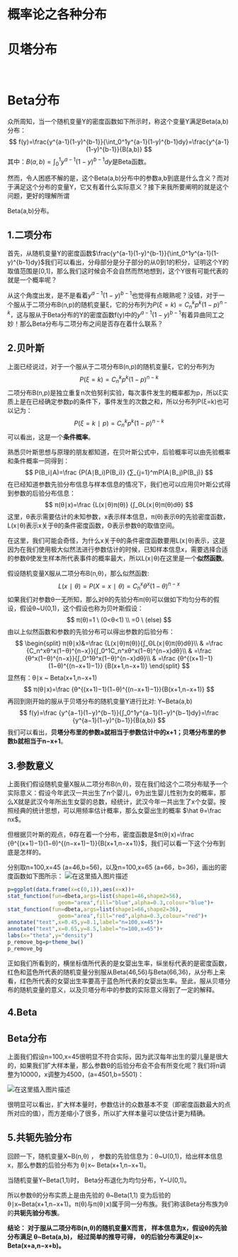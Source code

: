 # 概率论之各种分布

# 贝塔分布

​									

 									

# Beta分布

众所周知，当一个随机变量Y的密度函数如下所示时，称这个变量Y满足Beta(a,b)分布：
$$
f(y)=\frac{y^{a-1}(1-y)^{b-1}}{\int_0^1y^{a-1}(1-y)^{b-1}dy}=\frac{y^{a-1}(1-y)^{b-1}}{B(a,b)}
$$
 其中：$B(a,b)=\int_0^1y^{a-1}(1-y)^{b-1}dy$是Beta函数。

然而，令人困惑不解的是，这个Beta(a,b)分布中的参数a,b到底是什么含义？而对于满足这个分布的变量Y，它又有着什么实际意义？接下来我所要阐明的就是这个问题，更好的理解所谓

Beta(a,b)分布。

## 1.二项分布

首先，从随机变量Y的密度函数$\frac{y^{a-1}(1-y)^{b-1}}{\int_0^1y^{a-1}(1-y)^{b-1}dy}$我们可以看出，分母部分是分子部分的从0到1的积分，证明这个Y的取值范围是[0,1]，那么我们这时候会不会自然而然地想到，这个Y很有可能代表的就是一个概率呢？

从这个角度出发，是不是看着$y^{a−1}(1−y)^{b−1}$也觉得有点眼熟呢？没错，对于一个服从于二项分布B(n,p)的随机变量ξ，它的分布列为$P(ξ=k)=C_n^kp^k(1−p)^{n−k}$，这与服从于Beta分布的Y的密度函数f(y)中的$y^{a−1}(1−y)^{b−1}$有着异曲同工之妙！那么Beta分布与二项分布之间是否存在着什么联系？

## 2.贝叶斯

上面已经说过，对于一个服从于二项分布B(n,p)的随机变量ξ，它的分布列为
$$
P(ξ=k)=C_n^kp^k(1−p)^{n−k}
$$
二项分布B(n,p)是独立重复n次伯努利实验，每次事件发生的概率都为p，所以ξ实质上是在已经确定参数p的条件下，事件发生的次数之和，所以分布列P(ξ=k)也可以记为：
$$
P(ξ=k∣p)=C_n^kp^k(1−p)^{n−k}
$$
可以看出，这是一个**条件概率**。

熟悉贝叶斯思想与原理的朋友都知道，在贝叶斯公式中，后验概率可以由先验概率和条件概率一同得到：
$$
P(B_i∣A)=\frac {P(A∣B_i)P(B_i)} {∑_{j=1}^mP(A∣B_j)P(B_j)}
$$
在已经知道参数先验分布信息与样本信息的情况下，我们也可以应用贝叶斯公式得到参数的后验分布信息：
$$
π(θ∣x)=\frac {L(x∣θ)π(θ)} {∫_ΘL(x∣θ)π(θ)dθ}
$$
这里，θ表示需要估计的未知参数，x表示样本信息，π(θ)表示θ的先验密度函数，L(x∣θ)表示x关于θ的条件密度函数，Θ表示参数θ的取值空间。

在这里，我们可能会奇怪，为什么x关于θ的条件密度函数要用L(x∣θ)表示，这是因为在我们使用极大似然法进行参数估计的时候，已知样本信息x，需要选择合适的参数θ使发生样本所代表事件的概率最大，所以L(x∣θ)在这里是一个**似然函数**。

假设随机变量X服从二项分布B(n,θ)，那么似然函数:
$$
L(x∣θ)=P(X=x∣θ)=C_n^xθ^x(1−θ)^{n−x}
$$
如果我们对参数θ一无所知，那么对θ的先验分布π(θ)可以做如下均匀分布的假设，假设θ~U(0,1)，这个假设也称为贝叶斯假设：
$$
π(θ)=1  \ (0<θ<1) \\
    =0  \ (else)
$$
由以上似然函数和参数的先验分布可以得出参数的后验分布：
$$
\begin{split}
π(θ∣x)&=\frac {L(x∣θ)π(θ)}{∫_ΘL(x∣θ)π(θ)dθ}\\
       & =\frac {C_n^xθ^x(1−θ)^{n−x}}{∫_0^1C_n^xθ^x(1−θ)^{n−x}dθ}\\
                   & =\frac {θ^x(1−θ)^{n−x}}{∫_0^1θ^x(1−θ)^{n−x}dθ}\\
                   & =\frac {θ^{(x+1)−1}(1−θ)^{(n−x+1)−1}} {B(x+1,n−x+1)}
\end{split}
$$
 显然有：θ∣x ~ Beta(x+1,n−x+1)
$$
π(θ∣x)=\frac {θ^{(x+1)−1}(1−θ)^{(n−x+1)−1}}{B(x+1,n−x+1)}
$$
再回到刚开始的服从于贝塔分布的随机变量Y进行比对: Y~Beta(a,b)
$$
f(y)=\frac {y^{a−1}(1−y)^{b−1}}{∫_0^1y^{a−1}(1−y)^{b−1}dy}=\frac {y^{a−1}(1−y)^{b−1}}{B(a,b)}
$$
我们可以看出，**贝塔分布里的参数a就相当于参数估计中的x+1；贝塔分布里的参数b就相当于n−x+1**。

## 3.参数意义

上面我们假设随机变量X服从二项分布B(n,θ)，现在我们给这个二项分布赋予一个实际意义：假设今年武汉一共出生了n个婴儿，θ为出生婴儿性别为女的概率，那么X就是武汉今年所出生女婴的总数，经统计，武汉今年一共出生了x个女婴。按照经典的统计思想，可以用频率估计概率，那么女婴出生的概率 $\hat θ=\frac nx$。

 但根据贝叶斯的观点，θ存在着一个分布，密度函数是$π(θ∣x)=\frac {θ^{(x+1)−1}(1−θ)^{(n−x+1)−1}}{B(x+1,n−x+1)}$，我们可以看一下这个分布到底是怎样的。

 分别取n=100,x=45 (a=46,b=56)，以及n=100,x=65 (a=66，b=36)，画出的密度函数如下图所示：
 ![在这里插入图片描述](https://img-blog.csdnimg.cn/2018110816420490.?x-oss-process=image/watermark,type_ZmFuZ3poZW5naGVpdGk,shadow_10,text_aHR0cHM6Ly9ibG9nLmNzZG4ubmV0L3dlaXhpbl80MzE3NDYyMQ==,size_16,color_FFFFFF,t_70)

```R
p=ggplot(data.frame(x=c(0,1)),aes(x=x))+
stat_function(fun=dbeta,args=list(shape1=46,shape2=56),
                geom="area",fill="blue",alpha=0.3,colour="blue")+
stat_function(fun=dbeta,args=list(shape1=66,shape2=36),
                geom="area",fill="red",alpha=0.3,colour="red")+
annotate("text",x=0.45,y=8.1,label="n=100,x=45")+
annotate("text",x=0.65,y=8.5,label="n=100,x=65")+
labs(x="theta",y="density")
p_remove_bg=p+theme_bw()          
p_remove_bg
```

正如我们所看到的，横坐标值所代表的是女婴出生率，纵坐标代表的是密度函数，红色和蓝色所代表的随机变量分别服从Beta(46,56)与Beta(66,36)，从分布上来看，红色所代表的女婴出生率要高于蓝色所代表的女婴出生率。至此，服从贝塔分布的随机变量的意义，以及贝塔分布中的参数的实际意义得到了一定的解释。

## 4.Beta

## Beta分布

上面我们假设n=100,x=45很明显不符合实际，因为武汉每年出生的婴儿量是很大的，如果我们扩大样本量，那么参数θ的后验分布会不会有所变化呢？我们将n调整为10000，x调整为4500，(a=4501,b=5501)：

![在这里插入图片描述](https://img-blog.csdnimg.cn/20181108170006860.?x-oss-process=image/watermark,type_ZmFuZ3poZW5naGVpdGk,shadow_10,text_aHR0cHM6Ly9ibG9nLmNzZG4ubmV0L3dlaXhpbl80MzE3NDYyMQ==,size_16,color_FFFFFF,t_70)

很明显可以看出，扩大样本量时，参数估计的众数基本不变（即密度函数最大的点所对应的值），而方差缩小了很多，所以扩大样本量可以使估计更为精确。

## 5.共轭先验分布

回顾一下，随机变量X~B(n,θ) ， 参数的先验信息为：θ~U(0,1)，给出样本信息x，那么参数的后验分布为 θ∣x~ Beta(x+1,n−x+1)。

当随机变量Y~Beta(1,1)时， Beta分布退化为均匀分布，Y~U(0,1)。

所以参数θ的分布实质上是由先验的 θ~Beta(1,1) 变为后验的 θ∣x~Beta(x+1,n−x+1)。π(θ)与π(θ∣x)属于同一分布族。我们称该Beta分布族为θ的**共轭先验分布族**。

**结论：  对于服从二项分布B(n,θ)的随机变量X而言， 样本信息为x，假设θ的先验分布满足 θ~Beta(a,b)， 经过简单的推导可得， θ的后验分布满足θ∣x~ Beta(x+a,n−x+b)。**

